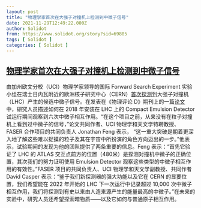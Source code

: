 ```yaml
---
layout: post
title: "物理学家首次在大强子对撞机上检测到中微子信号"
date: 2021-11-29T12:49:22.000Z
author: Solidot
from: https://www.solidot.org/story?sid=69805
tags: [ Solidot ]
categories: [ Solidot ]
---
```

<!--1638190162000-->
[物理学家首次在大强子对撞机上检测到中微子信号](https://www.solidot.org/story?sid=69805)
------

<div>
由加州欧文分校（UCI）物理学家领导的国际 Forward Search Experiment 实验小组在瑞士日内瓦附近的欧洲核子研究中心（CERN）<a href="https://phys.org/news/2021-11-physicists-neutrinos-large-hadron-collider.html" target="_blank">首次探测</a>到大强子对撞机（LHC）产生的候选中微子信号。在发表在《物理评论 D》期刊上的一篇<a href="http://dx.doi.org/10.1103/PhysRevD.104.L091101">论文</a>中，研究人员描述如何在 2018 年安装在 LHC 上的 Compact Emulsion Detector 试运行期间观察到六次中微子相互作用。“在这个项目之前，从来没有在粒子对撞机上看到过中微子的信号，”论文共同作者、UCI 物理学和天文学特聘教授、FASER 合作项目的共同负责人 Jonathan Feng 表示， “这一重大突破是朝着更深入地了解这些难以捉摸的粒子及其在宇宙中所扮演的角色方向迈出的一步。”他表示，试验期间的发现为他的团队提供了两条重要的信息。Feng 表示：“首先它验证了 LHC 的 ATLAS 交互点前方的位置（480米）是探测对撞机中微子的正确位置，其次我们的努力证明使用 Emulsion Detector 观察这些类型的中微子相互作用的有效性。”FASER 项目的共同负责人、UCI 物理学和天文学副教授、共同作者 David Casper 表示：“鉴于我们新探测器的强大功能以及它在 CERN 的显要位置，我们希望能在 2022 年开始的 LHC 下一次运行中记录超过 10,000 次中微子相互作用，我们将探测到有史以来由人造来源产生的能量最高的中微子。”在未来的实验中，研究人员还希望探索暗物质——以及它如何与普通原子相互作用。
</div>
